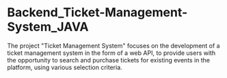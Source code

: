 # Backend_Ticket-Management-System_JAVA
The project "Ticket Management System" focuses on the development of a ticket management system in the form of a web API, to provide users with the opportunity to search and purchase tickets for existing events in the platform, using various selection criteria.

